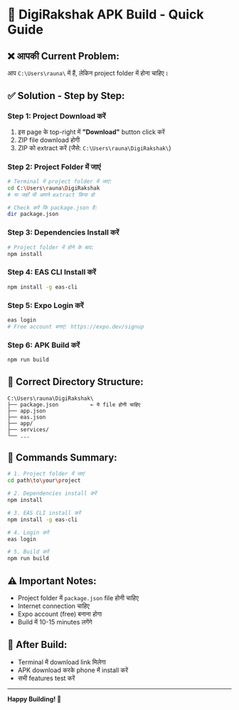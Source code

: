 # 🚀 DigiRakshak APK Build - Quick Guide

## ❌ **आपकी Current Problem:**
आप `C:\Users\rauna\` में हैं, लेकिन project folder में होना चाहिए।

## ✅ **Solution - Step by Step:**

### **Step 1: Project Download करें**
1. इस page के top-right में **"Download"** button click करें
2. ZIP file download होगी
3. ZIP को extract करें (जैसे: `C:\Users\rauna\DigiRakshak\`)

### **Step 2: Project Folder में जाएं**
```bash
# Terminal में project folder में जाएं:
cd C:\Users\rauna\DigiRakshak
# या जहाँ भी आपने extract किया हो

# Check करें कि package.json है:
dir package.json
```

### **Step 3: Dependencies Install करें**
```bash
# Project folder में होने के बाद:
npm install
```

### **Step 4: EAS CLI Install करें**
```bash
npm install -g eas-cli
```

### **Step 5: Expo Login करें**
```bash
eas login
# Free account बनाएं: https://expo.dev/signup
```

### **Step 6: APK Build करें**
```bash
npm run build
```

## 📁 **Correct Directory Structure:**
```
C:\Users\rauna\DigiRakshak\
├── package.json          ← ये file होनी चाहिए
├── app.json
├── eas.json
├── app/
├── services/
└── ...
```

## 🔧 **Commands Summary:**
```bash
# 1. Project folder में जाएं
cd path\to\your\project

# 2. Dependencies install करें
npm install

# 3. EAS CLI install करें
npm install -g eas-cli

# 4. Login करें
eas login

# 5. Build करें
npm run build
```

## ⚠️ **Important Notes:**
- Project folder में `package.json` file होनी चाहिए
- Internet connection चाहिए
- Expo account (free) बनाना होगा
- Build में 10-15 minutes लगेंगे

## 📱 **After Build:**
- Terminal में download link मिलेगा
- APK download करके phone में install करें
- सभी features test करें

---
**Happy Building! 🚀**